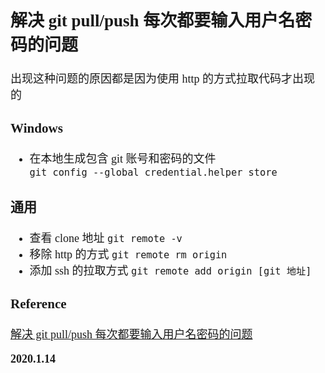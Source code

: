 <font size=4 face='楷体'>

## 解决 git pull/push 每次都要输入用户名密码的问题

出现这种问题的原因都是因为使用 http 的方式拉取代码才出现的

### Windows

- 在本地生成包含 git 账号和密码的文件  
  `git config --global credential.helper store`

### 通用

- 查看 clone 地址
  `git remote -v`
- 移除 http 的方式
  `git remote rm origin`
- 添加 ssh 的拉取方式
  `git remote add origin [git 地址]`

### Reference

[解决 git pull/push 每次都要输入用户名密码的问题](https://www.jianshu.com/p/5b81c9ce505c)

**2020.1.14**
